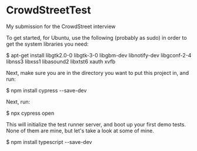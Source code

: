 # CrowdStreetTest
My submission for the CrowdStreet interview


To get started, for Ubuntu, use the following (probably as sudo) in order to get the system libraries you need:

$ apt-get install libgtk2.0-0 libgtk-3-0 libgbm-dev libnotify-dev libgconf-2-4 libnss3 libxss1 libasound2 libxtst6 xauth xvfb


Next, make sure you are in the directory you want to put this project in, and run:

$ npm install cypress --save-dev


Next, run:

$ npx cypress open

This will initialize the test runner server, and boot up your first demo tests.  None of them are mine, but let's take a look at some of mine.

$ npm install typescript --save-dev
 
